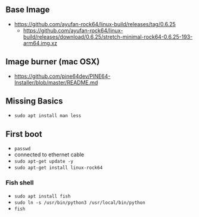 
## Base Image

- https://github.com/ayufan-rock64/linux-build/releases/tag/0.6.25
  - https://github.com/ayufan-rock64/linux-build/releases/download/0.6.25/stretch-minimal-rock64-0.6.25-193-arm64.img.xz

## Image burner (mac OSX)
- https://github.com/pine64dev/PINE64-Installer/blob/master/README.md

## Missing Basics
- ``sudo apt install man less``

## First boot
 - ``passwd``
 - connected to ethernet cable
 - ``sudo apt-get update -y``
 - ``sudo apt-get install linux-rock64``

### Fish shell
 - ``sudo apt install fish``
 - ``sudo ln -s /usr/bin/python3 /usr/local/bin/python``
 - ``fish``


 
 
